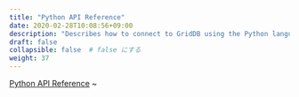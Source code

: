```yaml
---
title: "Python API Reference"
date: 2020-02-28T10:08:56+09:00
description: "Describes how to connect to GridDB using the Python languge"
draft: false
collapsible: false  # false にする
weight: 37
---
```


<a href="./md_reference_python_api.html">Python API Reference</a>
~                                                                   
